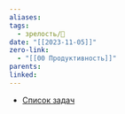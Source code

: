 ```yaml
---
aliases: 
tags:
  - зрелость/🌱
date: "[[2023-11-05]]"
zero-link:
  - "[[00 Продуктивность]]"
parents: 
linked:
---
```

- [Список задач](Список%20задач.md)
